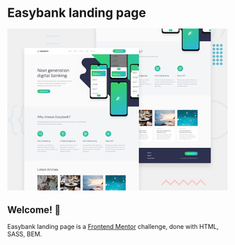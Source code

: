 # Easybank landing page

![Design preview for the Easybank landing page coding challenge](./images/desktop-preview.jpg)

## Welcome! 👋

Easybank landing page is a
[Frontend Mentor](https://www.frontendmentor.io) challenge, done with HTML, SASS, BEM.





